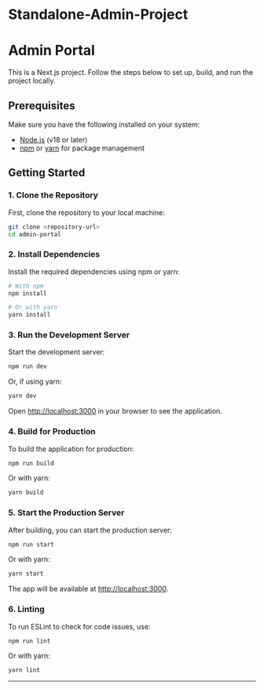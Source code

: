# Standalone-Admin-Project
# Admin Portal

This is a Next.js project. Follow the steps below to set up, build, and run the project locally.

## Prerequisites

Make sure you have the following installed on your system:

- [Node.js](https://nodejs.org/) (v18 or later)
- [npm](https://www.npmjs.com/) or [yarn](https://yarnpkg.com/) for package management

## Getting Started

### 1. Clone the Repository

First, clone the repository to your local machine:

```bash
git clone <repository-url>
cd admin-portal
```

### 2. Install Dependencies

Install the required dependencies using npm or yarn:

```bash
# With npm
npm install

# Or with yarn
yarn install
```

### 3. Run the Development Server

Start the development server:

```bash
npm run dev
```

Or, if using yarn:

```bash
yarn dev
```

Open [http://localhost:3000](http://localhost:3000) in your browser to see the application.

### 4. Build for Production

To build the application for production:

```bash
npm run build
```

Or with yarn:

```bash
yarn build
```

### 5. Start the Production Server

After building, you can start the production server:

```bash
npm run start
```

Or with yarn:

```bash
yarn start
```

The app will be available at [http://localhost:3000](http://localhost:3000).

### 6. Linting

To run ESLint to check for code issues, use:

```bash
npm run lint
```

Or with yarn:

```bash
yarn lint
```

---
